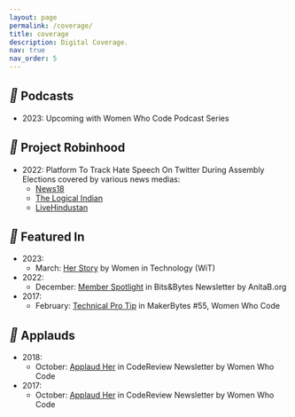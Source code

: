 ```yaml
---
layout: page
permalink: /coverage/
title: coverage
description: Digital Coverage.
nav: true
nav_order: 5
---
```


## <i style='font-size:24px' class='fas' style='color: green'>&#xf3c9;</i> Podcasts
* 2023: Upcoming with Women Who Code Podcast Series

## <i style='font-size:24px' class='fas' style='color: green'>&#xf02e;</i> Project Robinhood
* 2022: Platform To Track Hate Speech On Twitter During Assembly Elections covered by various news medias: 
	* [News18](https://www.news18.com/news/education-career/iiit-delhi-students-create-platform-to-track-hate-speech-during-elections-say-most-hateful-tweets-from-up-4803488.html)
	* [The Logical Indian](https://thelogicalindian.com/trending/delhi-students-track-hate-speech-twitter-assembly-elections-34130)
	* [LiveHindustan](https://www.livehindustan.com/ncr/story-iiit-delhi-robinhood-software-will-stop-hate-speech-on-social-media-know-how-it-works-and-what-is-its-accuracy-percentage-6525665.html)

## <i style='font-size:24px' class='fas' style='color: green'>&#xf10d;</i> Featured In
* 2023:
	* March: [Her Story](https://mywit.org/wit-her-story-sarah-masud/) by Women in Technology (WiT) 
* 2022:
	* December: [Member Spotlight](https://t.e2ma.net/message/uffqwg/ef4wsk) in Bits&Bytes Newsletter by AnitaB.org
* 2017:
	* February: [Technical Pro Tip](https://us7.campaign-archive.com/?u=e75be710ba1a2eb0df9d82ca4&id=e32924067b&e=3df279c09c) in  MakerBytes #55, Women Who Code

## <i style='font-size:24px' class='fas' style='color: green'>&#xf559;</i> Applauds
* 2018:
	* October: [Applaud Her](https://mailchi.mp/3b807ec40c0a/d8icgiexg0-869769?e=3df279c09c) in CodeReview Newsletter by Women Who Code
* 2017:
	* October: [Applaud Her](https://mailchi.mp/womenwhocode/code-review-april-19th?e=3df279c09c) in CodeReview Newsletter by Women Who Code

